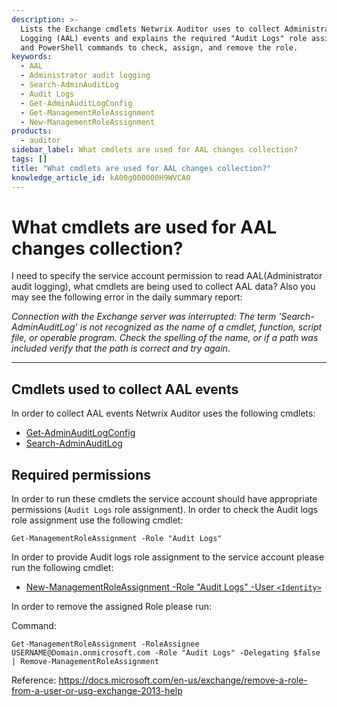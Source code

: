 ```yaml
---
description: >-
  Lists the Exchange cmdlets Netwrix Auditor uses to collect Administrator Audit
  Logging (AAL) events and explains the required "Audit Logs" role assignment
  and PowerShell commands to check, assign, and remove the role.
keywords:
  - AAL
  - Administrator audit logging
  - Search-AdminAuditLog
  - Audit Logs
  - Get-AdminAuditLogConfig
  - Get-ManagementRoleAssignment
  - New-ManagementRoleAssignment
products:
  - auditor
sidebar_label: What cmdlets are used for AAL changes collection?
tags: []
title: "What cmdlets are used for AAL changes collection?"
knowledge_article_id: kA00g000000H9WVCA0
---
```


# What cmdlets are used for AAL changes collection?

I need to specify the service account permission to read AAL(Administrator audit logging), what cmdlets are being used to collect AAL data? Also you may see the following error in the daily summary report:

*Connection with the Exchange server was interrupted: The term 'Search-AdminAuditLog' is not recognized as the name of a cmdlet, function, script file, or operable program. Check the spelling of the name, or if a path was included verify that the path is correct and try again*.

---

## Cmdlets used to collect AAL events

In order to collect AAL events Netwrix Auditor uses the following cmdlets:

- [Get-AdminAuditLogConfig](http://technet.microsoft.com/en-us/library/dd298077%28v=exchg.150%29.aspx)
- [Search-AdminAuditLog](http://technet.microsoft.com/en-us/library/ff459250%28v=exchg.150%29.aspx)

## Required permissions

In order to run these cmdlets the service account should have appropriate permissions (`Audit Logs` role assignment). In order to check the Audit logs role assignment use the following cmdlet:

```
Get-ManagementRoleAssignment -Role "Audit Logs"
```

In order to provide Audit logs role assignment to the service account please run the following cmdlet:

- [New-ManagementRoleAssignment -Role "Audit Logs" -User `<Identity>`](http://technet.microsoft.com/en-us/library/jj150497(v=exchg.150).aspx#auditinginecp)

In order to remove the assigned Role please run:

Command:
```
Get-ManagementRoleAssignment -RoleAssignee USERNAME@Domain.onmicrosoft.com -Role "Audit Logs" -Delegating $false | Remove-ManagementRoleAssignment
```

Reference: https://docs.microsoft.com/en-us/exchange/remove-a-role-from-a-user-or-usg-exchange-2013-help
